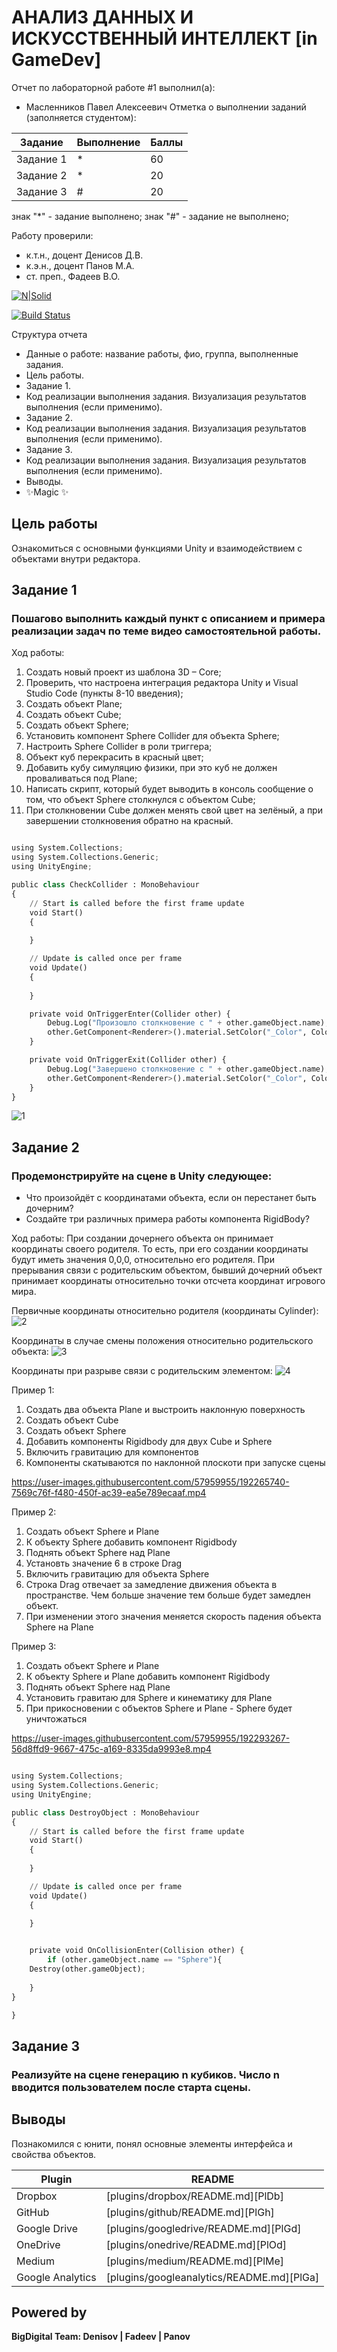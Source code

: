 # АНАЛИЗ ДАННЫХ И ИСКУССТВЕННЫЙ ИНТЕЛЛЕКТ [in GameDev]
Отчет по лабораторной работе #1 выполнил(а):
- Масленников Павел Алексеевич
Отметка о выполнении заданий (заполняется студентом):

| Задание | Выполнение | Баллы |
| ------ | ------ | ------ |
| Задание 1 | * | 60 |
| Задание 2 | * | 20 |
| Задание 3 | # | 20 |

знак "*" - задание выполнено; знак "#" - задание не выполнено;

Работу проверили:
- к.т.н., доцент Денисов Д.В.
- к.э.н., доцент Панов М.А.
- ст. преп., Фадеев В.О.

[![N|Solid](https://cldup.com/dTxpPi9lDf.thumb.png)](https://nodesource.com/products/nsolid)

[![Build Status](https://travis-ci.org/joemccann/dillinger.svg?branch=master)](https://travis-ci.org/joemccann/dillinger)

Структура отчета

- Данные о работе: название работы, фио, группа, выполненные задания.
- Цель работы.
- Задание 1.
- Код реализации выполнения задания. Визуализация результатов выполнения (если применимо).
- Задание 2.
- Код реализации выполнения задания. Визуализация результатов выполнения (если применимо).
- Задание 3.
- Код реализации выполнения задания. Визуализация результатов выполнения (если применимо).
- Выводы.
- ✨Magic ✨

## Цель работы
Ознакомиться с основными функциями Unity и взаимодействием с объектами внутри редактора.

## Задание 1
### Пошагово выполнить каждый пункт с описанием и примера реализации задач по теме видео самостоятельной работы.
Ход работы:
1)	Создать новый проект из шаблона 3D – Core;
2)	Проверить, что настроена интеграция редактора Unity и Visual Studio Code (пункты 8-10 введения);
3)	Создать объект Plane;
4)	Создать объект Cube;
5)	Создать объект Sphere;
6)	Установить компонент Sphere Collider для объекта Sphere;
7)	Настроить Sphere Collider в роли триггера;
8)	Объект куб перекрасить в красный цвет;
9)	Добавить кубу симуляцию физики, при это куб не должен проваливаться под Plane;
10) Написать скрипт, который будет выводить в консоль сообщение о том, что объект Sphere столкнулся с объектом Cube;
11) При столкновении Cube должен менять свой цвет на зелёный, а при завершении столкновения обратно на красный.


```py

using System.Collections;
using System.Collections.Generic;
using UnityEngine;

public class CheckCollider : MonoBehaviour
{
    // Start is called before the first frame update
    void Start()
    {
        
    }

    // Update is called once per frame
    void Update()
    {
        
    }

    private void OnTriggerEnter(Collider other) {
        Debug.Log("Произошло столкновение с " + other.gameObject.name);
        other.GetComponent<Renderer>().material.SetColor("_Color", Color.green);
    }

    private void OnTriggerExit(Collider other) {
        Debug.Log("Завершено столкновение с " + other.gameObject.name);
        other.GetComponent<Renderer>().material.SetColor("_Color", Color.red);
    }
}


```


![1](https://user-images.githubusercontent.com/57959955/192260786-ebee1bcd-e26b-4d66-bdc5-6d1dc78018f4.PNG)



## Задание 2
### Продемонстрируйте на сцене в Unity следующее:
- Что произойдёт с координатами объекта, если он перестанет быть дочерним?
- Создайте три различных примера работы компонента RigidBody?

Ход работы:
При создании дочернего объекта он принимает координаты своего родителя. То есть, при его создании координаты будут иметь значения 0,0,0, относительно его родителя.
При прерывания связи с родительским объектом, бывший дочерний объект принимает координаты относительно точки отсчета координат игрового мира.

Первичные координаты относительно родителя (координаты Cylinder):
![2](https://user-images.githubusercontent.com/57959955/192287229-9699eff1-6677-451e-919c-f8b463bbaa66.PNG)

Координаты в случае смены положения относительно родительского объекта:
![3](https://user-images.githubusercontent.com/57959955/192287237-933e53af-2968-4003-a88f-0ea13d52eab6.PNG)

Координаты при разрыве связи с родительским элементом:
![4](https://user-images.githubusercontent.com/57959955/192287248-3766f0ad-28d3-4805-b71f-7c0592c82da8.PNG)



Пример 1:
1) Создать два объекта Plane и выстроить наклонную поверхность
2) Создать объект Cube
3) Создать объект Sphere
4) Добавить компоненты Rigidbody для двух Cube и Sphere
5) Включить гравитацию для компонентов
6) Компоненты скатываются по наклонной плоскоти при запуске сцены


https://user-images.githubusercontent.com/57959955/192265740-7569c76f-f480-450f-ac39-ea5e789ecaaf.mp4



Пример 2: 
1) Создать объект Sphere и Plane
2) К объекту Sphere добавить компонент Rigidbody
3) Поднять объект Sphere над Plane
4) Установть значение 6 в строке Drag
5) Включить гравитацию для объекта Sphere
6) Строка Drag отвечает за замедление движения объекта в пространстве. Чем больше значение тем больше будет замедлен объект.
7) При изменении этого значения меняется скорость падения объекта Sphere на Plane


Пример 3:
1) Создать объект Sphere и Plane
2) К объекту Sphere и Plane добавить компонент Rigidbody
3) Поднять объект Sphere над Plane
4) Установить гравитаю для Sphere и кинематику для Plane
5) При прикосновении с объектов Sphere и Plane - Sphere будет уничтожаться



https://user-images.githubusercontent.com/57959955/192293267-56d8ffd9-9667-475c-a169-8335da9993e8.mp4



```py

using System.Collections;
using System.Collections.Generic;
using UnityEngine;

public class DestroyObject : MonoBehaviour
{
    // Start is called before the first frame update
    void Start()
    {
        
    }

    // Update is called once per frame
    void Update()
    {
        
    }


    private void OnCollisionEnter(Collision other) {
        if (other.gameObject.name == "Sphere"){
    Destroy(other.gameObject);
        
    }
}

}

```

## Задание 3
### Реализуйте на сцене генерацию n кубиков. Число n вводится пользователем после старта сцены.



## Выводы

Познакомился с юнити, понял основные элементы интерфейса и свойства объектов.

| Plugin | README |
| ------ | ------ |
| Dropbox | [plugins/dropbox/README.md][PlDb] |
| GitHub | [plugins/github/README.md][PlGh] |
| Google Drive | [plugins/googledrive/README.md][PlGd] |
| OneDrive | [plugins/onedrive/README.md][PlOd] |
| Medium | [plugins/medium/README.md][PlMe] |
| Google Analytics | [plugins/googleanalytics/README.md][PlGa] |

## Powered by

**BigDigital Team: Denisov | Fadeev | Panov**
